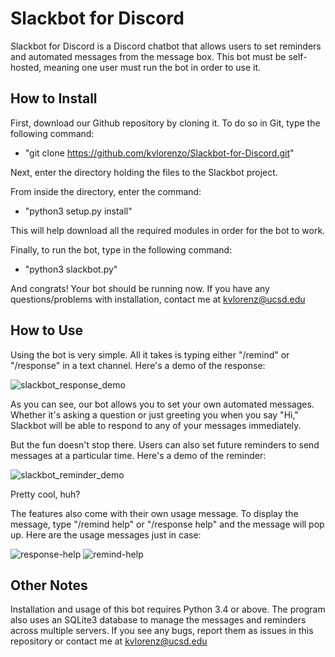 # Slackbot for Discord

Slackbot for Discord is a Discord chatbot that allows users to set reminders and automated messages from the message box. This bot must be 
self-hosted, meaning one user must run the bot in order to use it.

## How to Install

First, download our Github repository by cloning it. To do so in Git, type the following command:

- "git clone https://github.com/kvlorenzo/Slackbot-for-Discord.git"

Next, enter the directory holding the files to the Slackbot project.

From inside the directory, enter the command:

- "python3 setup.py install"

This will help download all the required modules in order for the bot to work.

Finally, to run the bot, type in the following command:

- "python3 slackbot.py"

And congrats! Your bot should be running now. If you have any questions/problems with installation, contact me at kvlorenz@ucsd.edu

## How to Use

Using the bot is very simple. All it takes is typing either "/remind" or "/response" in a text channel. Here's a demo of the response:

![slackbot_response_demo](https://user-images.githubusercontent.com/35363207/48341075-02cb7e80-e621-11e8-82c9-1611535b6add.gif)

As you can see, our bot allows you to set your own automated messages. Whether it's asking a question or just greeting you when you say "Hi," Slackbot will be able to respond to any of your messages immediately.

But the fun doesn't stop there. Users can also set future reminders to send messages at a particular time. Here's a demo of the reminder:

![slackbot_reminder_demo](https://user-images.githubusercontent.com/35363207/48341315-99983b00-e621-11e8-9269-f2ecb56ca794.gif)

Pretty cool, huh?

The features also come with their own usage message. To display the message, type "/remind help" or "/response help" and the message will pop up. Here are the usage messages just in case:

![response-help](https://user-images.githubusercontent.com/35363207/48341522-1e835480-e622-11e8-8c55-08caa2e551e9.PNG)
![remind-help](https://user-images.githubusercontent.com/35363207/48341530-22af7200-e622-11e8-95a9-dfe3d1e4cc8a.png)

## Other Notes
Installation and usage of this bot requires Python 3.4 or above. The program also uses an SQLite3 database to manage the messages and reminders across multiple servers. If you see any bugs, report them as issues in this repository or contact me at kvlorenz@ucsd.edu
